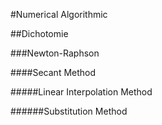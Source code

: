 #Numerical Algorithmic

##Dichotomie

###Newton-Raphson

####Secant Method

#####Linear Interpolation Method

######Substitution Method
